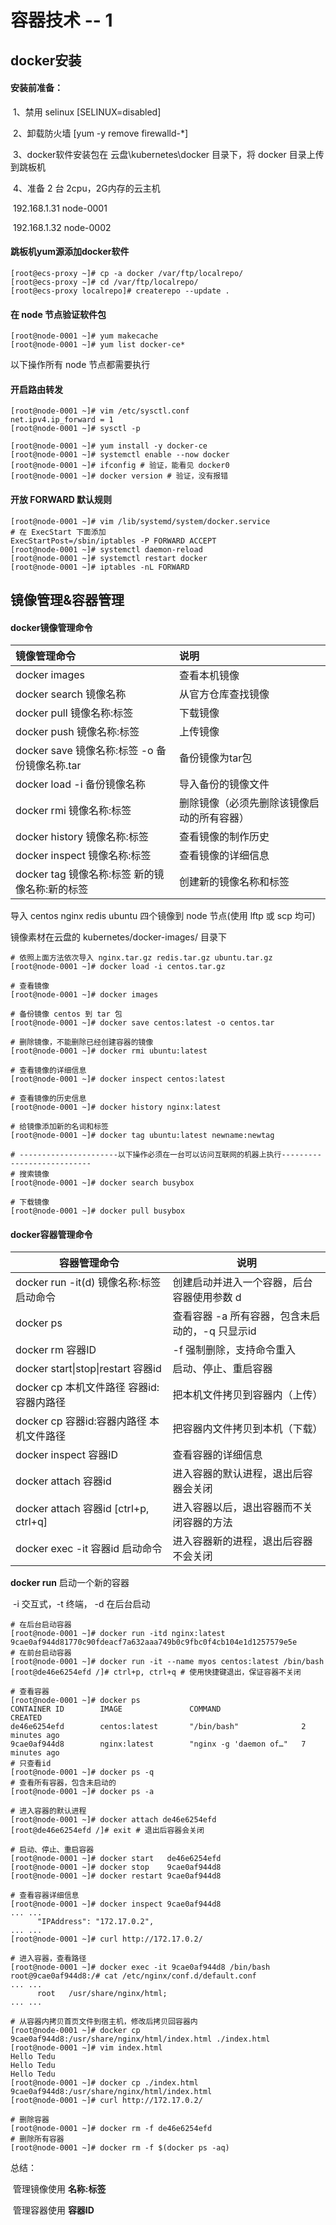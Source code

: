 # 容器技术 -- 1

## docker安装

#### 安装前准备：

​    1、禁用 selinux  [SELINUX=disabled]

​    2、卸载防火墙    [yum -y remove firewalld-*]

​    3、docker软件安装包在  云盘\kubernetes\docker 目录下，将 docker 目录上传到跳板机

​    4、准备 2 台 2cpu，2G内存的云主机

​              192.168.1.31    node-0001

​              192.168.1.32    node-0002

#### 跳板机yum源添加docker软件

```shell
[root@ecs-proxy ~]# cp -a docker /var/ftp/localrepo/ 
[root@ecs-proxy ~]# cd /var/ftp/localrepo/
[root@ecs-proxy localrepo]# createrepo --update .
```

#### 在 node 节点验证软件包

```shell
[root@node-0001 ~]# yum makecache
[root@node-0001 ~]# yum list docker-ce*
```

以下操作所有 node 节点都需要执行

#### 开启路由转发

```shell
[root@node-0001 ~]# vim /etc/sysctl.conf
net.ipv4.ip_forward = 1
[root@node-0001 ~]# sysctl -p
```

```shell
[root@node-0001 ~]# yum install -y docker-ce
[root@node-0001 ~]# systemctl enable --now docker
[root@node-0001 ~]# ifconfig # 验证，能看见 docker0
[root@node-0001 ~]# docker version # 验证，没有报错
```

#### 开放 FORWARD 默认规则

```shell
[root@node-0001 ~]# vim /lib/systemd/system/docker.service
# 在 ExecStart 下面添加
ExecStartPost=/sbin/iptables -P FORWARD ACCEPT
[root@node-0001 ~]# systemctl daemon-reload
[root@node-0001 ~]# systemctl restart docker
[root@node-0001 ~]# iptables -nL FORWARD
```

## 镜像管理&容器管理

#### docker镜像管理命令

| 镜像管理命令 | 说明 |
| :------------ | :----------------- |
| docker images | 查看本机镜像 |
| docker  search  镜像名称 | 从官方仓库查找镜像 |
| docker  pull  镜像名称:标签 | 下载镜像 |
| docker  push  镜像名称:标签 | 上传镜像 |
| docker  save 镜像名称:标签  -o 备份镜像名称.tar | 备份镜像为tar包 |
| docker  load -i  备份镜像名称 | 导入备份的镜像文件 |
| docker  rmi  镜像名称:标签 | 删除镜像（必须先删除该镜像启动的所有容器） |
| docker  history  镜像名称:标签 | 查看镜像的制作历史 |
| docker  inspect  镜像名称:标签 | 查看镜像的详细信息 |
| docker  tag  镜像名称:标签  新的镜像名称:新的标签 | 创建新的镜像名称和标签 |

导入 centos  nginx  redis  ubuntu 四个镜像到 node 节点(使用 lftp 或 scp 均可)

镜像素材在云盘的 kubernetes/docker-images/ 目录下

```shell
# 依照上面方法依次导入 nginx.tar.gz redis.tar.gz ubuntu.tar.gz
[root@node-0001 ~]# docker load -i centos.tar.gz

# 查看镜像
[root@node-0001 ~]# docker images

# 备份镜像 centos 到 tar 包
[root@node-0001 ~]# docker save centos:latest -o centos.tar

# 删除镜像，不能删除已经创建容器的镜像
[root@node-0001 ~]# docker rmi ubuntu:latest

# 查看镜像的详细信息
[root@node-0001 ~]# docker inspect centos:latest

# 查看镜像的历史信息
[root@node-0001 ~]# docker history nginx:latest

# 给镜像添加新的名词和标签
[root@node-0001 ~]# docker tag ubuntu:latest newname:newtag

# ----------------------以下操作必须在一台可以访问互联网的机器上执行---------------------------
# 搜索镜像
[root@node-0001 ~]# docker search busybox

# 下载镜像
[root@node-0001 ~]# docker pull busybox
```

#### docker容器管理命令

| 容器管理命令                                | 说明                                            |
| ------------------------------------------- | ----------------------------------------------- |
| docker  run  -it(d) 镜像名称:标签  启动命令 | 创建启动并进入一个容器，后台容器使用参数 d      |
| docker  ps                                  | 查看容器 -a 所有容器，包含未启动的，-q 只显示id |
| docker  rm  容器ID                          | -f 强制删除，支持命令重入                       |
| docker  start\|stop\|restart  容器id        | 启动、停止、重启容器                            |
| docker  cp  本机文件路径  容器id:容器内路径 | 把本机文件拷贝到容器内（上传）                  |
| docker  cp  容器id:容器内路径  本机文件路径 | 把容器内文件拷贝到本机（下载）                  |
| docker  inspect  容器ID                     | 查看容器的详细信息                              |
| docker  attach  容器id                      | 进入容器的默认进程，退出后容器会关闭            |
| docker  attach  容器id  [ctrl+p, ctrl+q]    | 进入容器以后，退出容器而不关闭容器的方法        |
| docker  exec  -it  容器id  启动命令         | 进入容器新的进程，退出后容器不会关闭            |

**docker run** 启动一个新的容器

​         -i 交互式，-t 终端， -d 在后台启动

```shell
# 在后台启动容器
[root@node-0001 ~]# docker run -itd nginx:latest 
9cae0af944d81770c90fdeacf7a632aaa749b0c9fbc0f4cb104e1d1257579e5e
# 在前台启动容器
[root@node-0001 ~]# docker run -it --name myos centos:latest /bin/bash
[root@de46e6254efd /]# ctrl+p, ctrl+q # 使用快捷键退出，保证容器不关闭

# 查看容器
[root@node-0001 ~]# docker ps
CONTAINER ID        IMAGE               COMMAND                  CREATED
de46e6254efd        centos:latest       "/bin/bash"              2 minutes ago  
9cae0af944d8        nginx:latest        "nginx -g 'daemon of…"   7 minutes ago  
# 只查看id
[root@node-0001 ~]# docker ps -q
# 查看所有容器，包含未启动的
[root@node-0001 ~]# docker ps -a

# 进入容器的默认进程
[root@node-0001 ~]# docker attach de46e6254efd
[root@de46e6254efd /]# exit # 退出后容器会关闭

# 启动、停止、重启容器
[root@node-0001 ~]# docker start   de46e6254efd
[root@node-0001 ~]# docker stop    9cae0af944d8
[root@node-0001 ~]# docker restart 9cae0af944d8

# 查看容器详细信息
[root@node-0001 ~]# docker inspect 9cae0af944d8
... ...
      "IPAddress": "172.17.0.2",
... ...
[root@node-0001 ~]# curl http://172.17.0.2/

# 进入容器，查看路径
[root@node-0001 ~]# docker exec -it 9cae0af944d8 /bin/bash
root@9cae0af944d8:/# cat /etc/nginx/conf.d/default.conf
... ...
      root   /usr/share/nginx/html;
... ...

# 从容器内拷贝首页文件到宿主机，修改后拷贝回容器内
[root@node-0001 ~]# docker cp 9cae0af944d8:/usr/share/nginx/html/index.html ./index.html
[root@node-0001 ~]# vim index.html
Hello Tedu
Hello Tedu
Hello Tedu
[root@node-0001 ~]# docker cp ./index.html 9cae0af944d8:/usr/share/nginx/html/index.html
[root@node-0001 ~]# curl http://172.17.0.2/

# 删除容器
[root@node-0001 ~]# docker rm -f de46e6254efd
# 删除所有容器
[root@node-0001 ~]# docker rm -f $(docker ps -aq)
```

总结：

​    管理镜像使用   **名称:标签**

​    管理容器使用   **容器ID**